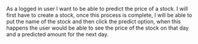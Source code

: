 As a logged in user I want to be able to predict the price of a stock. I will first have to create a stock, once this  process is complete, I will be able to put the name of the stock and then click the predict option, when this happens the user would be able to see the price of the stock on that day and a predicted amount for the next day.
